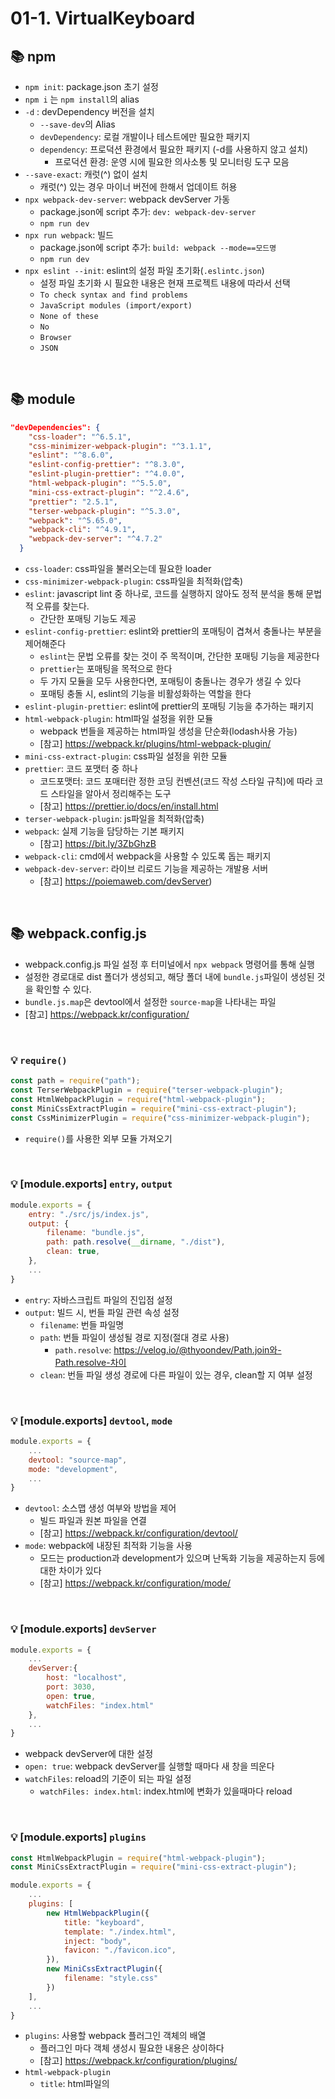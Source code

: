 # 01-1. VirtualKeyboard
## 📚  npm 
- `npm init`: package.json 초기 설정
- `npm i` 는 `npm install`의 alias
- `-d` : devDependency 버전을 설치
    - `--save-dev`의 Alias
    - `devDependency`: 로컬 개발이나 테스트에만 필요한 패키지
    - `dependency`: 프로덕션 환경에서 필요한 패키지 (-d를 사용하지 않고 설치)
        - 프로덕션 환경: 운영 시에 필요한 의사소통 및 모니터링 도구 모음
- `--save-exact`: 캐럿(^) 없이 설치
    - 캐럿(^) 있는 경우 마이너 버전에 한해서 업데이트 허용
- `npx webpack-dev-server`: webpack devServer 가동
    - package.json에 script 추가: `dev: webpack-dev-server`
    - `npm run dev`
- `npx run webpack`: 빌드
    - package.json에 script 추가: `build: webpack --mode==모드명`
    - `npm run dev`
- `npx eslint --init`: eslint의 설정 파일 초기화(`.eslintc.json`)
    - 설정 파일 초기화 시 필요한 내용은 현재 프로젝트 내용에 따라서 선택
    - `To check syntax and find problems`
    - `JavaScript modules (import/export)`
    - `None of these`
    - `No`
    - `Browser`
    - `JSON`

<br>

## 📚  module
```json
"devDependencies": {
    "css-loader": "^6.5.1",
    "css-minimizer-webpack-plugin": "^3.1.1",
    "eslint": "^8.6.0",
    "eslint-config-prettier": "^8.3.0",
    "eslint-plugin-prettier": "^4.0.0",
    "html-webpack-plugin": "^5.5.0",
    "mini-css-extract-plugin": "^2.4.6",
    "prettier": "2.5.1",
    "terser-webpack-plugin": "^5.3.0",
    "webpack": "^5.65.0",
    "webpack-cli": "^4.9.1",
    "webpack-dev-server": "^4.7.2"
  }
```
- `css-loader`: css파일을 불러오는데 필요한 loader
- `css-minimizer-webpack-plugin`: css파일을 최적화(압축) 
- `eslint`: javascript lint 중 하나로, 코드를 실행하지 않아도 정적 분석을 통해 문법적 오류를 찾는다.
    - 간단한 포매팅 기능도 제공
- `eslint-config-prettier`: eslint와 prettier의 포매팅이 겹쳐서 충돌나는 부분을 제어해준다
    - `eslint`는 문법 오류를 찾는 것이 주 목적이며, 간단한 포매팅 기능을 제공한다
    - `prettier`는 포매팅을 목적으로 한다
    - 두 가지 모듈을 모두 사용한다면, 포매팅이 충돌나는 경우가 생길 수 있다
    - 포매팅 충돌 시, eslint의 기능을 비활성화하는 역할을 한다
- `eslint-plugin-prettier`: eslint에 prettier의 포매팅 기능을 추가하는 패키지
- `html-webpack-plugin`: html파일 설정을 위한 모듈
    - webpack 번들을 제공하는 html파일 생성을 단순화(lodash사용 가능)
    - [참고] https://webpack.kr/plugins/html-webpack-plugin/
- `mini-css-extract-plugin`: css파일 설정을 위한 모듈
- `prettier`: 코드 포맷터 중 하나
    - 코드포맷터: 코드 포매터란 정한 코딩 컨벤션(코드 작성 스타일 규칙)에 따라 코드 스타일을 알아서 정리해주는 도구
    - [참고] https://prettier.io/docs/en/install.html
- `terser-webpack-plugin`: js파일을 최적화(압축) 
- `webpack`: 실제 기능을 담당하는 기본 패키지
    - [참고] https://bit.ly/3ZbGhzB
- `webpack-cli`: cmd에서 webpack을 사용할 수 있도록 돕는 패키지
- `webpack-dev-server`: 라이브 리로드 기능을 제공하는 개발용 서버
    - [참고] https://poiemaweb.com/devServer)

<br>

## 📚  webpack.config.js
- webpack.config.js 파일 설정 후 터미널에서 `npx webpack` 명령어를 통해 실행
- 설정한 경로대로 dist 폴더가 생성되고, 해당 폴더 내에 `bundle.js`파일이 생성된 것을 확인할 수 있다.
- `bundle.js.map`은 devtool에서 설정한 `source-map`을 나타내는 파일
- [참고] https://webpack.kr/configuration/

<br>

### 💡 `require()`
```js
const path = require("path");
const TerserWebpackPlugin = require("terser-webpack-plugin"); 
const HtmlWebpackPlugin = require("html-webpack-plugin");
const MiniCssExtractPlugin = require("mini-css-extract-plugin");
const CssMinimizerPlugin = require("css-minimizer-webpack-plugin");
```
- `require()`를 사용한 외부 모듈 가져오기

<br>

### 💡 [module.exports] `entry`, `output`
```js
module.exports = {
    entry: "./src/js/index.js",                        
    output: {
        filename: "bundle.js",
        path: path.resolve(__dirname, "./dist"),
        clean: true,
    },
    ...
}
```
- `entry`: 자바스크립트 파일의 진입점 설정 
- `output`: 빌드 시, 번들 파일 관련 속성 설정
    - `filename`: 번들 파일명
    - `path`: 번들 파일이 생성될 경로 지정(절대 경로 사용)
        - `path.resolve`: https://velog.io/@thyoondev/Path.join와-Path.resolve-차이
    - `clean`: 번들 파일 생성 경로에 다른 파일이 있는 경우, clean할 지 여부 설정


<br>

### 💡 [module.exports] `devtool`, `mode`
```js
module.exports = {
    ...
    devtool: "source-map",
    mode: "development",
    ...
}
```
- `devtool`: 소스맵 생성 여부와 방법을 제어
    - 빌드 파일과 원본 파일을 연결
    - [참고] https://webpack.kr/configuration/devtool/
- `mode`: webpack에 내장된 최적화 기능을 사용
    - 모드는 production과 development가 있으며 난독화 기능을 제공하는지 등에 대한 차이가 있다
    - [참고] https://webpack.kr/configuration/mode/


<br>

### 💡 [module.exports] `devServer`
```js
module.exports = {
    ...
    devServer:{
        host: "localhost",
        port: 3030,
        open: true,
        watchFiles: "index.html" 
    },
    ...
}
```
- webpack devServer에 대한 설정
- `open: true`: webpack devServer를 실행할 때마다 새 창을 띄운다
- `watchFiles`: reload의 기준이 되는 파일 설정 
    - `watchFiles: index.html`: index.html에 변화가 있을때마다 reload

<br>

### 💡 [module.exports] `plugins`
```js
const HtmlWebpackPlugin = require("html-webpack-plugin");
const MiniCssExtractPlugin = require("mini-css-extract-plugin");

module.exports = {
    ...
    plugins: [
        new HtmlWebpackPlugin({
            title: "keyboard",
            template: "./index.html", 
            inject: "body", 
            favicon: "./favicon.ico",
        }),
        new MiniCssExtractPlugin({
            filename: "style.css"
        })
    ],
    ...
}
```
- `plugins`: 사용할 webpack 플러그인 객체의 배열
    - 플러그인 마다 객체 생성시 필요한 내용은 상이하다
    - [참고] https://webpack.kr/configuration/plugins/
- `html-webpack-plugin`
    - `title`: html파일의 <title>에 해당하는 값
    - `tempalte`: teamplate으로 지정된 html파일에서 lodash 문법을 사용할 수 있도록 지원
    - `inject`: 파일을 번들했을 때, 자바스크립트 파일을 html 파일의 어디에서 읽어올 지 지정
    - `favicon`: 파비콘 지정
- `mini-css-extract-plugin`
    - `filename`: 사용할 css파일의 파일명 지정


<br>

### 💡 [module.exports] `module`, `rules`
```js
module.exports = {
    ...
    module: {
        rules: [
            {
                test: /\.css$/,   // css파일을 
                use: [MiniCssExtractPlugin.loader, "css-loader"], // MiniCssExtractPlugin의 loader를 사용해 읽어들이겠다는 의미 
            }
        ]
    },
    ...
}
```
- `module`: 프로젝트 내에서 다른 유형의 모듈을 처리하는 방법을 결정
- `rules`: 모듈이 생성 될 때 요청과 일치하는 Rule의 배열
    - 이러한 규칙은 모듈 생성 방법을 수정할 수 있다. 
    - 로더를 모듈에 적용시키거나 파서를 수정할 수 있다.
    - `test`: rules를 적용할 파일 기준 지정
        - [주의] 윈도우에서 역슬래시를 자음-한자로 입력했더니 오류 발생함 그대로 써줘야한다
            - /＼.css$/ (X)
            - /\.css$/ (O)
        - [참고] https://webpack.kr/configuration/module/#ruletest
    - `use`: test에 통과한 모듈에 어떤 로더를 적용할지 지정
        - [참고] https://webpack.kr/configuration/module/#ruleuse


<br>

### 💡 [module.exports] `optimization`
```js
module.exports = {
    ...
    optimization: {
        minimizer: [
            new TerserWebpackPlugin(),
            new CssMinimizerPlugin()            
        ]
    }
    ...
}
```
- `optimization`: 최적화 방식 설정
    - [참고] https://webpack.kr/configuration/optimization/

<br>

## 📚  package.json
```json
  "scripts": {
    // "build": "webpack",
    "build": "webpack --mode=production",
    "test": "echo \"Error: no test specified\" && exit 1"
  },
```
- script를 등록해서 `npm run webpack` 대신 `npm run build`로 빌드할 수 있다
- mode설정 없이 build하면 development 모드로 자동 빌드된다
    - 줄바꿈, 공백, 들여쓰기 등을 유지하며 빌드된다
- 코드의 난독화를 위해 production 모드로 빌드되도록 설정하자
    - 줄바꿈, 공백, 들여쓰기 등을 삭제하고 컴팩트하게 빌드된다
    - map파일에 원본 파일의 정보를 확인할 수 있다 (devtool설정 때문)

<br>

## 📚  Lodash
```html
<title>
    <% htmlWebpackPlugin.options.title %>
</title>
```
- template로 지정된 `index.html`에서 lodash문법을 사용할 수 있다
- htmlWebpackPlugin에 설정된 title값을 불러온다.

<br>

## 📚  기타
- js파일 상위 경로에서 css 파일 import할 수 있다 (예) `import "../css/style.css"`
